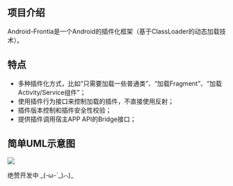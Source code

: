 ## 项目介绍
Android-Frontia是一个Android的插件化框架（基于ClassLoader的动态加载技术）。

## 特点
- 多种插件化方式，比如“只需要加载一些普通类”、“加载Fragment”、“加载Activity/Service组件”；
- 使用插件行为接口来控制加载的插件，不直接使用反射；
- 插件版本控制和插件安全性校验；
- 提供插件调用宿主APP API的Bridge接口；

## 简单UML示意图
![](http://i3.piimg.com/e2657ce56fd290ff.png)

绝赞开发中 \_(-ω-\`\_)⌒)\_
